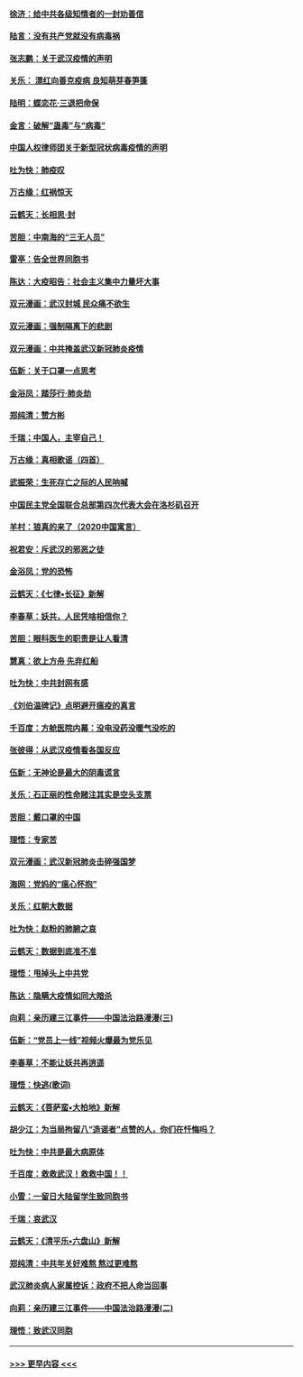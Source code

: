 #### [徐济：给中共各级知情者的一封劝善信](../pages/nsc993/n11868561.md?t=02151033) 
#### [陆言：没有共产党就没有病毒祸](../pages/nsc993/n11868232.md?t=02151033) 
#### [张志鹏：关于武汉疫情的声明](../pages/nsc993/n11867182.md?t=02151033) 
#### [关乐： 漂红向善克疫病 良知萌芽春笋蓬](../pages/nsc993/n11865710.md?t=02151033) 
#### [陆明：蝶恋花‧三退把命保](../pages/nsc993/n11865673.md?t=02151033) 
#### [金言：破解“蛊毒”与“病毒”](../pages/nsc993/n11864103.md?t=02151033) 
#### [中国人权律师团关于新型冠状病毒疫情的声明](../pages/nsc993/n11864249.md?t=02151033) 
#### [吐为快：肺疫叹](../pages/nsc993/n11864027.md?t=02151033) 
#### [万古缘：红祸惊天](../pages/nsc993/n11864079.md?t=02151033) 
#### [云鹤天：长相思‧封](../pages/nsc993/n11864006.md?t=02151033) 
#### [苦胆：中南海的“三无人员”](../pages/nsc993/n11862997.md?t=02151033) 
#### [雷亭：告全世界同胞书](../pages/nsc993/n11862572.md?t=02151033) 
#### [陈达：大疫昭告：社会主义集中力量坏大事](../pages/nsc993/n11859419.md?t=02151033) 
#### [双元漫画：武汉封城 民众痛不欲生](../pages/nsc993/n11859287.md?t=02151033) 
#### [双元漫画：强制隔离下的悲剧](../pages/nsc993/n11859244.md?t=02151033) 
#### [双元漫画：中共掩盖武汉新冠肺炎疫情](../pages/nsc993/n11858249.md?t=02151033) 
#### [伍新：关于口罩一点思考](../pages/nsc993/n11859195.md?t=02151033) 
#### [金浴凤：踏莎行‧肺炎劫](../pages/nsc993/n11858227.md?t=02151033) 
#### [郑纯清：赞方彬](../pages/nsc993/n11856803.md?t=02151033) 
#### [千瑞；中国人，主宰自己！](../pages/nsc993/n11856793.md?t=02151033) 
#### [万古缘：真相歌谣（四首）](../pages/nsc993/n11856263.md?t=02151033) 
#### [武振荣：生死存亡之际的人民呐喊](../pages/nsc993/n11856256.md?t=02151033) 
#### [中国民主党全国联合总部第四次代表大会在洛杉矶召开](../pages/nsc993/n11856344.md?t=02151033) 
#### [羊村：狼真的来了（2020中国寓言）](../pages/nsc993/n11856229.md?t=02151033) 
#### [祝君安：斥武汉的邪恶之徒](../pages/nsc993/n11855861.md?t=02151033) 
#### [金浴凤：党的恐怖](../pages/nsc993/n11855849.md?t=02151033) 
#### [云鹤天：《七律▪长征》新解](../pages/nsc993/n11855479.md?t=02151033) 
#### [李春草：妖共，人民凭啥相信你？](../pages/nsc993/n11855196.md?t=02151033) 
#### [苦胆：眼科医生的职责是让人看清](../pages/nsc993/n11853840.md?t=02151033) 
#### [慧真：欲上方舟 先弃红船](../pages/nsc993/n11853483.md?t=02151033) 
#### [吐为快：中共封网有感](../pages/nsc993/n11852575.md?t=02151033) 
#### [《刘伯温碑记》点明避开瘟疫的真言](../pages/nsc993/n11852128.md?t=02151033) 
#### [千百度：方舱医院内幕：没电没药没暖气没吃的](../pages/nsc993/n11850211.md?t=02151033) 
#### [张彼得：从武汉疫情看各国反应](../pages/nsc993/n11850102.md?t=02151033) 
#### [伍新：无神论是最大的阴毒谎言](../pages/nsc993/n11846129.md?t=02151033) 
#### [关乐：石正丽的性命赌注其实是空头支票](../pages/nsc993/n11846109.md?t=02151033) 
#### [苦胆：戴口罩的中国](../pages/nsc993/n11845576.md?t=02151033) 
#### [理悟：专家苦](../pages/nsc993/n11845564.md?t=02151033) 
#### [双元漫画：武汉新冠肺炎击碎强国梦](../pages/nsc993/n11843320.md?t=02151033) 
#### [海网：党妈的“瘟心怀抱”](../pages/nsc993/n11840740.md?t=02151033) 
#### [关乐：红朝大数据](../pages/nsc993/n11840675.md?t=02151033) 
#### [吐为快：赵粉的肺腑之哀](../pages/nsc993/n11840618.md?t=02151033) 
#### [云鹤天：数据到底准不准](../pages/nsc993/n11840325.md?t=02151033) 
#### [理悟：甩掉头上中共党](../pages/nsc993/n11838826.md?t=02151033) 
#### [陈达：隐瞒大疫情如同大暗杀](../pages/nsc993/n11838771.md?t=02151033) 
#### [向莉：亲历建三江事件——中国法治路漫漫(三)](../pages/nsc993/n11831825.md?t=02151033) 
#### [伍新：“党员上一线”视频火爆最为党乐见](../pages/nsc993/n11838200.md?t=02151033) 
#### [李春草：不能让妖共再逍遥](../pages/nsc993/n11838102.md?t=02151033) 
#### [理悟：快逃(歌词)](../pages/nsc993/n11838083.md?t=02151033) 
#### [云鹤天：《菩萨蛮▪大柏地》新解](../pages/nsc993/n11838059.md?t=02151033) 
#### [胡少江：为当局拘留八“造谣者”点赞的人，你们在忏悔吗？](../pages/nsc993/n11836801.md?t=02151033) 
#### [吐为快：中共是最大病原体](../pages/nsc993/n11836748.md?t=02151033) 
#### [千百度：救救武汉！救救中国！！](../pages/nsc993/n11836145.md?t=02151033) 
#### [小雪：一留日大陆留学生致同胞书](../pages/nsc993/n11834624.md?t=02151033) 
#### [千瑞：哀武汉](../pages/nsc993/n11833647.md?t=02151033) 
#### [云鹤天：《清平乐▪六盘山》新解](../pages/nsc993/n11833611.md?t=02151033) 
#### [郑纯清：中共年关好难熬 熬过更难熬](../pages/nsc993/n11833489.md?t=02151033) 
#### [武汉肺炎病人家属控诉：政府不把人命当回事](../pages/nsc993/n11833205.md?t=02151033) 
#### [向莉：亲历建三江事件——中国法治路漫漫(二)](../pages/nsc993/n11829102.md?t=02151033) 
#### [理悟：致武汉同胞](../pages/nsc993/n11831522.md?t=02151033) 

----
#### [ >>> 更早内容 <<< ](../indexes/nsc993-earlier.md)
